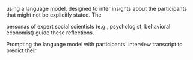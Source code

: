 using a language model, designed to infer insights about the participants that might not be explicitly stated. The

personas of expert social scientists (e.g., psychologist, behavioral economist) guide these reflections.

Prompting the language model with participants' interview transcript to predict their